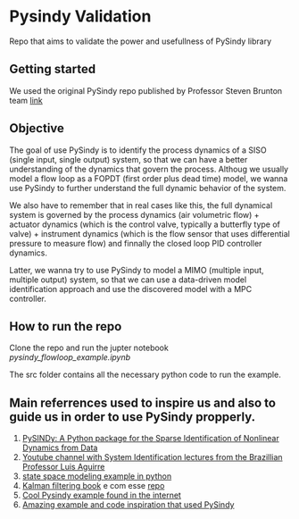 # Pysindy Validation

Repo that aims to validate the power and usefullness of PySindy library

## Getting started

We used the original PySindy repo published by Professor Steven Brunton team [link](https://github.com/dynamicslab/pysindy)

## Objective

The goal of use PySindy is to identify the process dynamics of a SISO (single input, single output) system, so that we can have a better understanding of the dynamics that govern the process. Althoug we usually model a flow loop as a FOPDT (first order plus dead time) model, we wanna use PySindy to further understand the full dynamic behavior of the system. 

We also have to remember that in real cases like this, the full dynamical system is governed by the process dynamics (air volumetric flow) + actuator dynamics (which is the control valve, typically a butterfly type of valve) + instrument dynamics (which is the flow sensor that uses differential pressure to measure flow) and finnally the closed loop PID controller dynamics.

Latter, we wanna try to use PySindy to model a MIMO (multiple input, multiple output) system, so that we can use a data-driven model identification approach and use the discovered model with a MPC controller.

## How to run the repo

Clone the repo and run the jupter notebook *pysindy_flowloop_example.ipynb*

The src folder contains all the necessary python code to run the example.

## Main referrences used to inspire us and also to guide us in order to use PySindy propperly.


1. [PySINDy: A Python package for the Sparse
Identification of Nonlinear Dynamics from Data](https://arxiv.org/pdf/2004.08424v1.pdf)
2. [Youtube channel with System Identification lectures from the Brazillian Professor Luis Aguirre](https://www.youtube.com/watch?v=TWdgSG0sMlQ&list=PLALrL4i0Pz6DrrCkkJ-k-_S3qi1bFzUUu)
3. [state space modeling example in python](http://apmonitor.com/pdc/index.php/Main/StateSpaceModel)
4. [Kalman filtering book](https://drive.google.com/file/d/0By_SW19c1BfhSVFzNHc0SjduNzg/view?usp=sharing&resourcekey=0-41olC9ht9xE3wQe2zHZ45A) e com esse [repo](https://github.com/rlabbe/Kalman-and-Bayesian-Filters-in-Python)
5. [Cool Pysindy example found in the internet](https://www.futurescienceleaders.com/blog/2022/06/discovering-the-governing-differential-equations-of-a-combustion-system-using-sindy/)
6. [Amazing example and code inspiration that used PySindy](https://github.com/bstollnitz/sindy)
